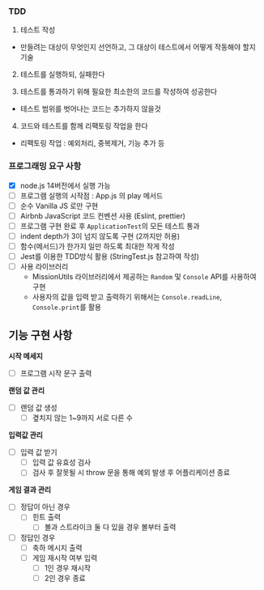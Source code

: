 ### TDD

1. 테스트 작성

- 만들려는 대상이 무엇인지 선언하고, 그 대상이 테스트에서 어떻게 작동해야 할지 기술

2. 테스트를 실행하되, 실패한다

3. 테스트를 통과하기 위해 필요한 최소한의 코드를 작성하여 성공한다

- 테스트 범위를 벗어나는 코드는 추가하지 않을것

4. 코드와 테스트를 함께 리팩토링 작업을 한다

- 리팩토링 작업 : 예외처리, 중복제거, 기능 추가 등

### 프로그래밍 요구 사항

- [x] node.js 14버전에서 실행 가능
- [ ] 프로그램 실행의 시작점 : App.js 의 play 메서드
- [ ] 순수 Vanilla JS 로만 구현
- [ ] Airbnb JavaScript 코드 컨벤션 사용 (Eslint, prettier)
- [ ] 프로그램 구현 완료 후 `ApplicationTest`의 모든 테스트 통과
- [ ] indent depth가 3이 넘지 않도록 구현 (2까지만 허용)
- [ ] 함수(메서드)가 한가지 일만 하도록 최대한 작게 작성
- [ ] Jest를 이용한 TDD방식 활용 (StringTest.js 참고하여 작성)
- [ ] 사용 라이브러리
  - MissionUtils 라이브러리에서 제공하는 `Random` 및 `Console` API를 사용하여 구현
  - 사용자의 값을 입력 받고 출력하기 위해서는 `Console.readLine`, `Console.print`를 활용

## 기능 구현 사항

**시작 메세지**

- [ ] 프로그램 시작 문구 출력

**랜덤 값 관리**

- [ ] 랜덤 값 생성
  - [ ] 곂치지 않는 1~9까지 서로 다른 수

**입력값 관리**

- [ ] 입력 값 받기
  - [ ] 입력 값 유효성 검사
  - [ ] 검사 후 잘못될 시 throw 문을 통해 예외 발생 후 어플리케이션 종료

**게임 결과 관리**

- [ ] 정답이 아닌 경우
  - [ ] 힌트 출력
    - [ ] 볼과 스트라이크 둘 다 있을 경우 볼부터 출력
- [ ] 정답인 경우
  - [ ] 축하 메시지 출력
  - [ ] 게임 재시작 여부 입력
    - [ ] 1인 경우 재시작
    - [ ] 2인 경우 종료
